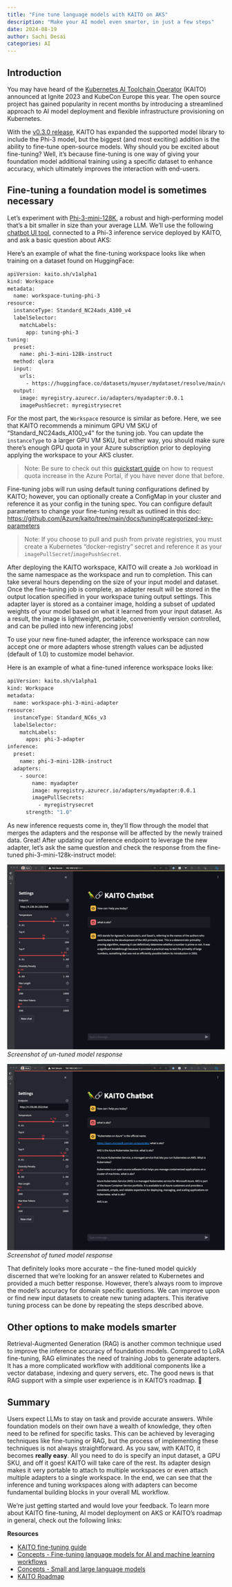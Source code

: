 ```yaml
---
title: "Fine tune language models with KAITO on AKS"
description: "Make your AI model even smarter, in just a few steps"
date: 2024-08-19
author: Sachi Desai
categories: AI
---
```


## Introduction

You may have heard of the [Kubernetes AI Toolchain Operator](https://github.com/Azure/kaito/tree/main) (KAITO) announced at Ignite 2023 and KubeCon Europe this year. The open source project has gained popularity in recent months by introducing a streamlined approach to AI model deployment and flexible infrastructure provisioning on Kubernetes.

With the [v0.3.0 release](https://github.com/Azure/kaito/releases/tag/v0.3.0), KAITO has expanded the supported model library to include the Phi-3 model, but the biggest (and most exciting) addition is the ability to fine-tune open-source models. Why should you be excited about fine-tuning? Well, it’s because fine-tuning is one way of giving your foundation model additional training using a specific dataset to enhance accuracy, which ultimately improves the interaction with end-users.


## Fine-tuning a foundation model is sometimes necessary

Let’s experiment with [Phi-3-mini-128K](https://huggingface.co/microsoft/Phi-3-medium-128k-instruct), a robust and high-performing model that’s a bit smaller in size than your average LLM. We’ll use the following [chatbot UI tool](https://streamlit.io/), connected to a Phi-3 inference service deployed by KAITO, and ask a basic question about AKS:

Here’s an example of what the fine-tuning workspace looks like when training on a dataset found on HuggingFace:

```bash
apiVersion: kaito.sh/v1alpha1
kind: Workspace
metadata:
  name: workspace-tuning-phi-3
resource:
  instanceType: Standard_NC24ads_A100_v4
  labelSelector:
    matchLabels:
      app: tuning-phi-3
tuning:
  preset:
    name: phi-3-mini-128k-instruct
  method: qlora
  input:
    urls:
      - https://huggingface.co/datasets/myuser/mydataset/resolve/main/data/train-00000-of-00001.parquet?download=true
  output:
    image: myregistry.azurecr.io/adapters/myadapter:0.0.1
    imagePushSecret: myregistrysecret
```

For the most part, the `Workspace` resource is similar as before. Here, we see that KAITO recommends a minimum GPU VM SKU of “Standard_NC24ads_A100_v4” for the tuning job.  You can update the `instanceType` to a larger GPU VM SKU, but either way, you should make sure there’s enough GPU quota in your Azure subscription prior to deploying applying the workspace to your AKS cluster. 

> Note: Be sure to check out this [quickstart guide](https://learn.microsoft.com/azure/quotas/quickstart-increase-quota-portal) on how to request quota increase in the Azure Portal, if you have never done that before.

Fine-tuning jobs will run using default tuning configurations defined by KAITO; however, you can optionally create a ConfigMap in your cluster and reference it as your config in the tuning spec. You can configure default parameters to change your fine-tuning result as outlined in this doc: https://github.com/Azure/kaito/tree/main/docs/tuning#categorized-key-parameters

> Note: If you choose to pull and push from private registries, you must create a Kubernetes “docker-registry” secret and reference it as your `imagePullSecret`/`imagePushSecret`.

After deploying the KAITO workspace, KAITO will create a `Job` workload in the same namespace as the workspace and run to completion. This can take several hours depending on the size of your input model and dataset.  Once the fine-tuning job is complete, an adapter result will be stored in the output location specified in your workspace tuning output settings. This adapter layer is stored as a container image, holding a subset of updated weights of your model based on what it learned from your input dataset. As a result, the image is lightweight, portable, conveniently version controlled, and can be pulled into new inferencing jobs!

To use your new fine-tuned adapter, the inference workspace can now accept one or more adapters whose strength values can be adjusted (default of 1.0) to customize model behavior. 

Here is an example of what a fine-tuned inference workspace looks like:

```bash
apiVersion: kaito.sh/v1alpha1
kind: Workspace
metadata:
  name: workspace-phi-3-mini-adapter
resource:
  instanceType: Standard_NC6s_v3
  labelSelector:
    matchLabels:
      apps: phi-3-adapter
inference:
  preset:
    name: phi-3-mini-128k-instruct
  adapters:
    - source:
        name: myadapter
        image: myregistry.azurecr.io/adapters/myadapter:0.0.1
        imagePullSecrets:
          - myregistrysecret
      strength: "1.0"
```

As new inference requests come in, they’ll flow through the model that merges the adapters and the response will be affected by the newly trained data. 
Great! After updating our inference endpoint to leverage the new adapter, let’s ask the same question and check the response from the fine-tuned phi-3-mini-128k-instruct model:


![Screenshot of untuned model response](/blog/assets/images/kaito_untuned_phi3_response.png)
*Screenshot of un-tuned model response*

![Screenshot of tuned model response](/blog/assets/images/kaito_tuned_phi3_response.png)
*Screenshot of tuned model response*

That definitely looks more accurate – the fine-tuned model quickly discerned that we’re looking for an answer related to Kubernetes and provided a much better response. However, there’s always room to improve the model’s accuracy for domain specific questions. We can improve upon or find new input datasets to create new tuning adapters. This iterative tuning process can be done by repeating the steps described above.

## Other options to make models smarter

Retrieval-Augmented Generation (RAG) is another common technique used to improve the inference accuracy of foundation models. Compared to LoRA fine-tuning, RAG eliminates the need of training Jobs to generate adapters. It has a more complicated workflow with additional components like a vector database, indexing and query servers, etc. The good news is that RAG support with a simple user experience is in KAITO’s roadmap. 🚀

## Summary

Users expect LLMs to stay on task and provide accurate answers. While foundation models on their own have a wealth of knowledge, they often need to be refined for specific tasks. This can be achieved by leveraging techniques like fine-tuning or RAG, but the process of implementing these techniques is not always straightforward. As you saw, with KAITO, it becomes **really easy**. All you need to do is specify an input dataset, a GPU SKU, and off it goes! KAITO will take care of the rest. Its adapter design makes it very portable to attach to multiple workspaces or even attach multiple adapters to a single workspace. In the end, we can see that the inference and tuning workspaces along with adapters can become fundamental building blocks in your overall ML workflow.

We’re just getting started and would love your feedback. To learn more about KAITO fine-tuning, AI model deployment on AKS or KAITO’s roadmap in general, check out the following links:

**Resources**

- [KAITO fine-tuning guide](https://github.com/Azure/kaito/tree/main/docs/tuning)
- [Concepts - Fine-tuning language models for AI and machine learning workflows](https://learn.microsoft.com/azure/aks/concepts-fine-tune-language-models)
- [Concepts - Small and large language models](https://learn.microsoft.com/azure/aks/concepts-ai-ml-language-models)
- [KAITO Roadmap](https://github.com/orgs/Azure/projects/669)
